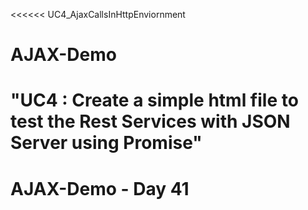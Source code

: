 <<<<<< UC4_AjaxCallsInHttpEnviornment
# AJAX-Demo

 "UC4 : Create a simple html file to test the Rest Services with JSON Server using Promise"
=======
# AJAX-Demo - Day 41
